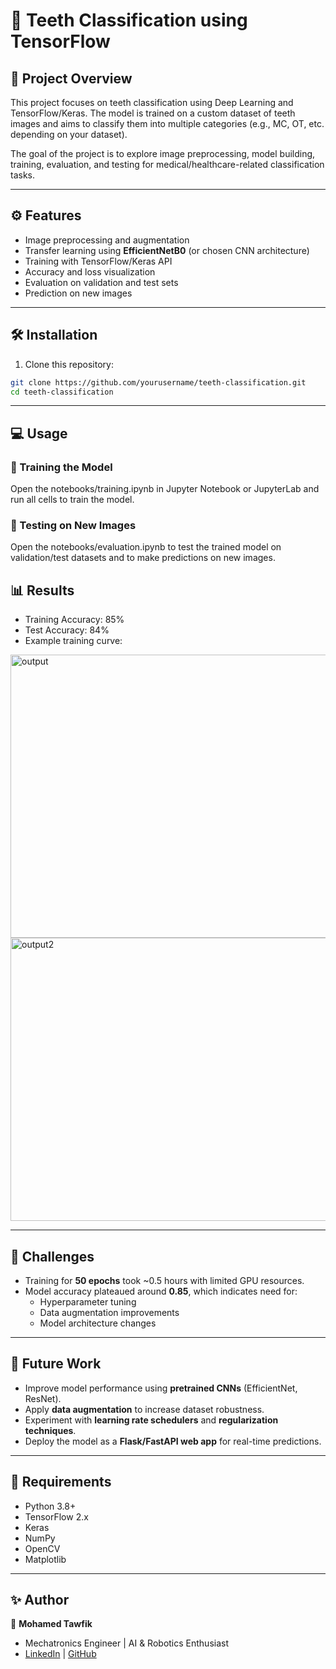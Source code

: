 # 🦷 Teeth Classification using TensorFlow  

## 📌 Project Overview  
This project focuses on teeth classification using Deep Learning and TensorFlow/Keras. The model is trained on a custom dataset of teeth images and aims to classify them into multiple categories (e.g., MC, OT, etc. depending on your dataset).

The goal of the project is to explore image preprocessing, model building, training, evaluation, and testing for medical/healthcare-related classification tasks. 

---

## ⚙️ Features  
- Image preprocessing and augmentation  
- Transfer learning using **EfficientNetB0** (or chosen CNN architecture)  
- Training with TensorFlow/Keras API  
- Accuracy and loss visualization  
- Evaluation on validation and test sets  
- Prediction on new images  


---

## 🛠️ Installation  

1. Clone this repository:  
```bash
git clone https://github.com/yourusername/teeth-classification.git
cd teeth-classification
```

---

## 💻 Usage  

### 🔹 Training the Model  

Open the notebooks/training.ipynb in Jupyter Notebook or JupyterLab and run all cells to train the model.

### 🔹 Testing on New Images  

Open the notebooks/evaluation.ipynb to test the trained model on validation/test datasets and to make predictions on new images.


## 📊 Results  
- Training Accuracy: 85%
- Test Accuracy: 84%  
- Example training curve:  
<img width="567" height="453" alt="output" src="https://github.com/user-attachments/assets/31bba70b-c220-402e-a042-12e8131ef4a8" />

<img width="567" height="453" alt="output2" src="https://github.com/user-attachments/assets/3ba34a8d-c2ed-48f4-826a-79beeb71b262" />

---

## 🧩 Challenges  
- Training for **50 epochs** took ~0.5 hours with limited GPU resources.  
- Model accuracy plateaued around **0.85**, which indicates need for:  
  - Hyperparameter tuning  
  - Data augmentation improvements  
  - Model architecture changes  

---

## 🚀 Future Work  
- Improve model performance using **pretrained CNNs** (EfficientNet, ResNet).  
- Apply **data augmentation** to increase dataset robustness.  
- Experiment with **learning rate schedulers** and **regularization techniques**.  
- Deploy the model as a **Flask/FastAPI web app** for real-time predictions.  

---

## 📜 Requirements  
- Python 3.8+  
- TensorFlow 2.x  
- Keras  
- NumPy  
- OpenCV  
- Matplotlib  

---

## ✨ Author  
👤 **Mohamed Tawfik**  
- Mechatronics Engineer | AI & Robotics Enthusiast  
- [LinkedIn](https://www.linkedin.com/in/mohamed-tawfik11/) | [GitHub](https://github.com/MoTawfik11)  
